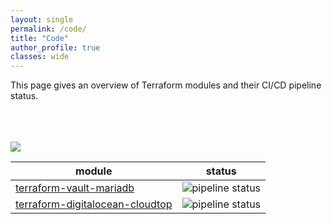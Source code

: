 ```yaml
---
layout: single
permalink: /code/
title: "Code"
author_profile: true
classes: wide
---
```


This page gives an overview of Terraform modules and their CI/CD pipeline status.  
<br><br><br>

![](https://www.datocms-assets.com/2885/1620155113-brandhcterraformprimaryattributedcolor.svg)

|module|status|
|-|-|
|[terraform-vault-mariadb](https://github.com/repping/terraform-vault-mariadb)|![pipeline status](https://github.com/repping/terraform-vault-mariadb/actions/workflows/terraform.yml/badge.svg?branch=main)|
|[terraform-digitalocean-cloudtop](https://gitlab.com/repping/terraform-digitalocean-cloudtop)|![pipeline status](https://gitlab.com/repping/terraform-digitalocean-cloudtop/badges/main/pipeline.svg)|
